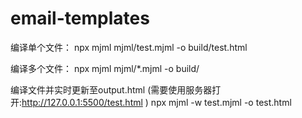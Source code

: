 # email-templates

编译单个文件：
npx mjml mjml/test.mjml -o build/test.html

编译多个文件：
npx mjml mjml/*.mjml -o build/

编译文件并实时更新至output.html (需要使用服务器打开:http://127.0.0.1:5500/test.html )
npx mjml -w test.mjml -o test.html
